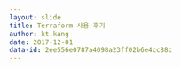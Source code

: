 ```yaml
---
layout: slide
title: Terraform 사용 후기
author: kt.kang
date: 2017-12-01
data-id: 2ee556e0787a4098a23ff02b6e4cc88c
---
```

